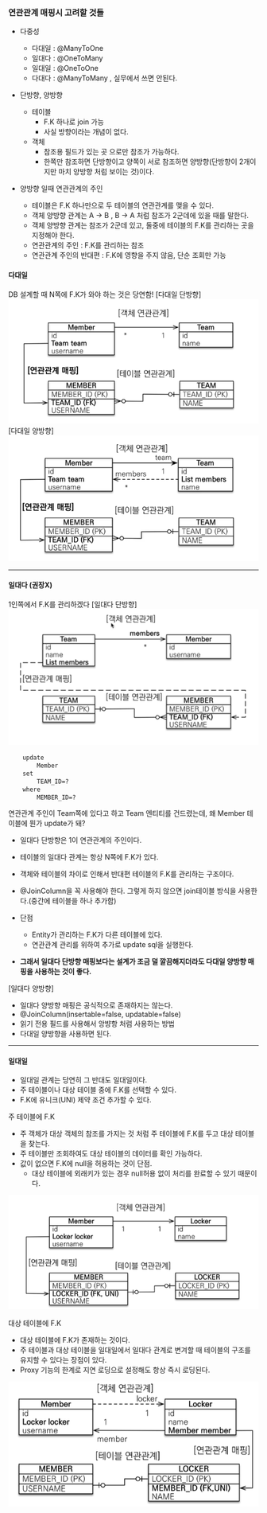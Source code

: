### 연관관계 매핑시 고려할 것들
- 다중성
  - 다대일 : @ManyToOne 
  - 일대다 : @OneToMany
  - 일대일 : @OneToOne
  - 다대다 : @ManyToMany , 실무에서 쓰면 안된다.


- 단방향, 양방향
  - 테이블 
    - F.K 하나로 join 가능
    - 사실 방향이라는 개념이 없다.
  - 객체
    - 참조용 필드가 있는 곳 으로만 참조가 가능하다.
    - 한쪽만 참조하면 단방향이고 양쪽이 서로 참조하면 양방향(단방향이 2개이지만 마치 양방향 처럼 보이는 것)이다.


- 양방향 일때 연관관계의 주인
  - 테이블은 F.K 하나만으로 두 테이블의 연관관계를 맺을 수 있다.
  - 객체 양방향 관계는 A -> B , B -> A 처럼 참조가 2군데에 있을 때를 말한다.
  - 객체 양방향 관계는 참조가 2군데 있고, 둘중에 테이블의 F.K를 관리하는 곳을 지정해야 한다.
  - 연관관계의 주인 : F.K를 관리하는 참조
  - 연관관계 주인의 반대편 : F.K에 영향을 주지 않음, 단순 조회만 가능

#### 다대일

DB 설계할 때 N쪽에 F.K가 와야 하는 것은 당연함!
[다대일 단방향]
![img_1.png](img/img_1.png)
[다대일 양방향]
![img_2.png](img/img_2.png)

---

#### 일대다 (권장X)

1인쪽에서 F.K를 관리하겠다
[일대다 단방향]
![img_3.png](img/img_3.png)

```roomsql
    update
        Member 
    set
        TEAM_ID=? 
    where
        MEMBER_ID=?
```
연관관계 주인이 Team쪽에 있다고 하고 Team 엔티티를 건드렸는데,
왜 Member 테이블에 뭔가 update가 돼?

- 일대다 단방향은 1이 연관관계의 주인이다.
- 테이블의 일대다 관계는 항상 N쪽에 F.K가 있다.
- 객체와 테이블의 차이로 인해서 반대편 테이블의 F.K를 관리하는 구조이다.
- @JoinColumn을 꼭 사용해야 한다. 그렇게 하지 않으면 join테이블 방식을 사용한다.(중간에 테이블을 하나 추가함)


- 단점
  - Entity가 관리하는 F.K가 다른 테이블에 있다.
  - 연관관계 관리를 위하여 추가로 update sql을 실행한다.
- **그래서 일대다 단방향 매핑보다는 설계가 조금 덜 깔끔해지더라도 다대일 양방향 매핑을 사용하는 것이 좋다.**

[일대다 양방향]
- 일대다 양방향 매핑은 공식적으로 존재하지는 않는다.
- @JoinColumn(insertable=false, updatable=false)
- 읽기 전용 필드를 사용해서 앙뱡항 처럼 사용하는 방법
- 다대일 양방향을 사용하면 된다.

---

#### 일대일

- 일대일 관계는 당연히 그 반대도 일대일이다.
- 주 테이블이나 대상 테이블 중에 F.K를 선택할 수 있다.
- F.K에 유니크(UNI) 제약 조건 추가할 수 있다.


주 테이블에 F.K
- 주 객체가 대상 객체의 참조를 가지는 것 처럼 주 테이블에 F.K를 두고 대상 테이블을 찾는다.
- 주 테이블만 조회하여도 대상 테이블의 데이터를 확인 가능하다.
- 값이 없으면 F.K에 null을 허용하는 것이 단점.
  - 대상 테이블에 외래키가 있는 경우 null허용 없이 처리를 완료할 수 있기 때문이다.
  
![img_4.png](img/img_4.png)

대상 테이블에 F.K
- 대상 테이블에 F.K가 존재하는 것이다.
- 주 테이블과 대상 테이블을 일대일에서 일대다 관계로 변겨할 때 테이블의 구조를 유지할 수 있다는 장점이 있다.
- Proxy 기능의 한계로 지연 로딩으로 설정해도 항상 즉시 로딩된다.

![img_5.png](img/img_5.png)










